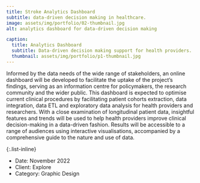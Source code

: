 ```yaml
---
title: Stroke Analytics Dashboard
subtitle: data-driven decision making in healthcare.
image: assets/img/portfolio/02-thumbnail.jpg
alt: analytics dashboard for data-driven decision making

caption:
  title: Analytics Dashboard
  subtitle: Data-driven decision making support for health providers.
  thumbnail: assets/img/portfolio/p1-thumbnail.jpg
---
```


Informed by the data needs of the wide range of stakeholders, an online dashboard will be developed to facilitate the uptake of the 
project’s findings, serving as an information centre for policymakers, the research community and the wider public.
This dashboard is expected to optimise current clinical procedures by facilitating patient cohorts extraction, data integration, data ETL and exploratory data analysis for health providers and researchers.
With a close examination of longitudinal patient data, insightful features and trends will be used to help health providers improve clinical decision-making in a data-driven fashion.
Results will be accessible to a range of audiences using interactive visualisations, accompanied by a comprehensive guide to the nature and use of data.




{:.list-inline}
- Date: November 2022
- Client: Explore
- Category: Graphic Design

